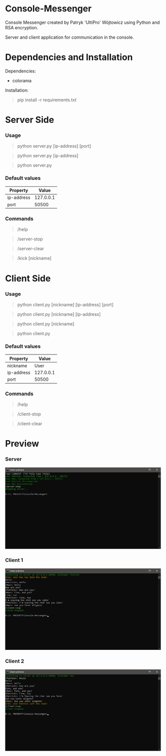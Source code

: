 # Console-Messenger
Console Messenger created by Patryk 'UltiPro' Wójtowicz using Python and RSA encryption.

Server and client application for communication in the console.

# Dependencies and Installation

Dependencies:

<ul>
  <li>colorama</li>
</ul>

Installation:

> pip install -r requirements.txt

# Server Side

### Usage

> python server.py [ip-address] [port]

> python server.py [ip-address]

> python server.py

### Default values

| Property      | Value         |
| ------------- | ------------- |
| ip-address    | 127.0.0.1     |
| port          | 50500         |

### Commands

> /help

> /server-stop

> /server-clear

> /kick [nickname]

# Client Side

### Usage

> python client.py [nickname] [ip-address] [port]

> python client.py [nickname] [ip-address]

> python client.py [nickname]

> python client.py

### Default values

| Property      | Value         |
| ------------- | ------------- |
| nickname      | User          |
| ip-address    | 127.0.0.1     |
| port          | 50500         |

### Commands

> /help

> /client-stop

> /client-clear

# Preview

### Server

![Server preview](/screenshots/Server.png)

### Client 1

![Client 1 preview](/screenshots/Client-1.png)

### Client 2

![Client 2 preview](/screenshots/Client-2.png)
